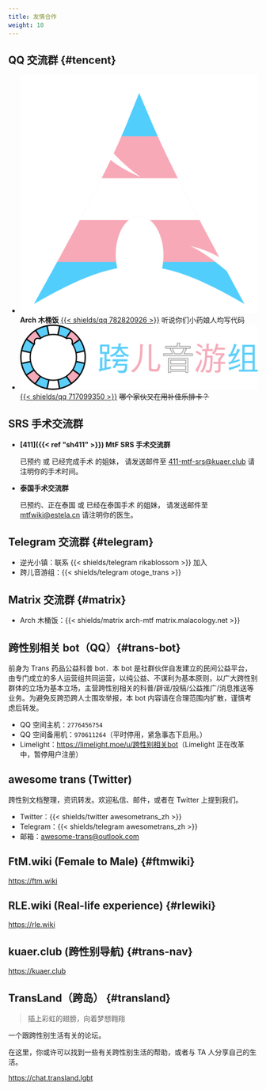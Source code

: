 ```yaml
---
title: 友情合作
weight: 10
---
```


## QQ 交流群 {#tencent}

- <img src="trans-arch.png" class="inline-img">**Arch 木桶饭** [{{< shields/qq 782820926 >}}](https://jq.qq.com/?_wv=1027&k=aVZipzyj)
  听说你们小药娘人均写代码
- <img src="trans-otoge.png" class="inline-img" alt="跨儿音游组"> [{{< shields/qq 717099350 >}}](https://jq.qq.com/?_wv=1027&k=byC0cbS4)
  ~~哪个家伙又在用补佳乐排卡？~~

## SRS 手术交流群

- **[411]({{< ref "sh411" >}}) MtF SRS 手术交流群**

  已预约 或 已经完成手术 的姐妹，
  请发送邮件至 <411-mtf-srs@kuaer.club> 请注明你的手术时间。

- **泰国手术交流群**

  已预约、正在泰国 或 已经在泰国手术 的姐妹，
  请发送邮件至 <mtfwiki@estela.cn> 请注明你的医生。

## Telegram 交流群 {#telegram}

- 逆光小镇：联系 {{< shields/telegram rikablossom >}} 加入
- 跨儿音游组：{{< shields/telegram otoge_trans >}}

## Matrix 交流群 {#matrix}

- Arch 木桶饭：{{< shields/matrix arch-mtf matrix.malacology.net >}}

## 跨性别相关 bot（QQ）{#trans-bot}

前身为 Trans 药品公益科普 bot．本 bot 是社群伙伴自发建立的民间公益平台，由专门成立的多人运营组共同运营，以纯公益、不谋利为基本原则，以广大跨性别群体的立场为基本立场，主营跨性别相关的科普/辟谣/投稿/公益推广/消息推送等业务。为避免反跨恐跨人士围攻举报，本 bot 内容请在合理范围内扩散，谨慎考虑后转发。

- QQ 空间主机：`2776456754`
- QQ 空间备用机：`970611264`（平时停用，紧急事态下启用。）
- Limelight：<https://limelight.moe/u/跨性别相关bot>（Limelight 正在改革中，暂停用户注册）

## awesome trans <i class="trans-flag"></i> (Twitter)

跨性别文档整理，资讯转发。欢迎私信、邮件，或者在 Twitter 上提到我们。

- Twitter：{{< shields/twitter awesometrans_zh >}}
- Telegram：{{< shields/telegram awesometrans_zh >}}
- 邮箱：<awesome-trans@outlook.com>

## FtM.wiki (Female to Male) {#ftmwiki}

<https://ftm.wiki>

## RLE.wiki (Real-life experience) {#rlewiki}

<https://rle.wiki>

## kuaer.club (跨性别导航) {#trans-nav}

<https://kuaer.club>

## TransLand（跨岛） {#transland}

> 插上彩虹的翅膀，向着梦想翱翔

一个跟跨性别生活有关的论坛。

在这里，你或许可以找到一些有关跨性别生活的帮助，或者与 TA 人分享自己的生活。

<https://chat.transland.lgbt>
